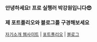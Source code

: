 ### 안녕하세요! 프로 실행러 박강원입니다😎
### 제 포트폴리오와 블로그를 구경해보세요


[자기소개 웹사이트](https://parkkangwon.vercel.app/) |
[포트폴리오](https://roan-helmet-ae1.notion.site/6cb6ca91de9f4a25a81a92c21c44319b?pvs=4) |
[블로그](https://kangwonpark27.tistory.com/) 



